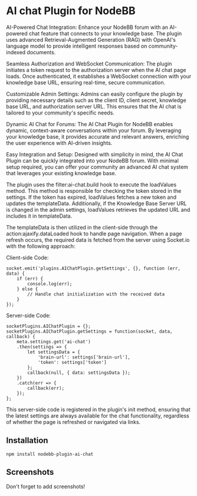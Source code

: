 # AI chat Plugin for NodeBB

AI-Powered Chat Integration: Enhance your NodeBB forum with an AI-powered chat feature that connects to your knowledge base. The plugin uses advanced Retrieval-Augmented Generation (RAG) with OpenAI's language model to provide intelligent responses based on community-indexed documents.

Seamless Authorization and WebSocket Communication: The plugin initiates a token request to the authorization server when the AI chat page loads. Once authenticated, it establishes a WebSocket connection with your knowledge base URL, ensuring real-time, secure communication.

Customizable Admin Settings: Admins can easily configure the plugin by providing necessary details such as the client ID, client secret, knowledge base URL, and authorization server URL. This ensures that the AI chat is tailored to your community's specific needs.

Dynamic AI Chat for Forums: The AI Chat Plugin for NodeBB enables dynamic, context-aware conversations within your forum. By leveraging your knowledge base, it provides accurate and relevant answers, enriching the user experience with AI-driven insights.

Easy Integration and Setup: Designed with simplicity in mind, the AI Chat Plugin can be quickly integrated into your NodeBB forum. With minimal setup required, you can offer your community an advanced AI chat system that leverages your existing knowledge base.



The plugin uses the filter:ai-chat.build hook to execute the loadValues method. This method is responsible for checking the token stored in the settings. If the token has expired, loadValues fetches a new token and updates the templateData. Additionally, if the Knowledge Base Server URL is changed in the admin settings, loadValues retrieves the updated URL and includes it in templateData.

The templateData is then utilized in the client-side through the action:ajaxify.dataLoaded hook to handle page navigation. When a page refresh occurs, the required data is fetched from the server using Socket.io with the following approach:

Client-side Code:

```
socket.emit('plugins.AIChatPlugin.getSettings', {}, function (err, data) {
    if (err) {
        console.log(err);
    } else {
        // Handle chat initialization with the received data
    }
});

```
Server-side Code:


```
socketPlugins.AIChatPlugin = {};
socketPlugins.AIChatPlugin.getSettings = function(socket, data, callback) {
    meta.settings.get('ai-chat')
    .then(settings => {
        let settingsData = { 
            'brain-url': settings['brain-url'],
            'token': settings['token'] 
        };
        callback(null, { data: settingsData });
    })
    .catch(err => {
        callback(err);
    });
};
```
This server-side code is registered in the plugin's init method, ensuring that the latest settings are always available for the chat functionality, regardless of whether the page is refreshed or navigated via links.

## Installation

    npm install nodebb-plugin-ai-chat

## Screenshots

Don't forget to add screenshots!

